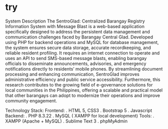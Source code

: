 # try

System Description
The SentroGlad: Centralized Barangay Registry Information System with Message Blast is a web-based application specifically designed to address the persistent data management and communication challenges faced by Barangay Central Glad. Developed using PHP for backend operations and MySQL for database management, the system ensures secure data storage, accurate recordkeeping, and reliable resident profiling. It requires an internet connection to operate and uses an API to send SMS-based message blasts, enabling barangay officials to disseminate announcements, advisories, and emergency notifications directly to residents’ mobile phones. By streamlining document processing and enhancing communication, SentroGlad improves administrative efficiency and public service accessibility. Furthermore, this research contributes to the growing field of e-governance solutions for local communities in the Philippines, offering a scalable and practical model that other barangays can adopt to modernize their operations and improve community engagement.

Technology Stack:
Frontend:
    . HTML 5, CSS3
    . Bootstrap 5
    . Javascript
Backend:
    . PHP 8.3.22
    . MySQL ( XAMPP for local development)
Tools:
    . XAMPP (Apache + MySQL)
    . Sublime Text 3
    . phpMyAdmin

